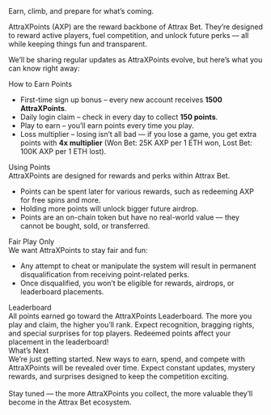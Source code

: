 


<div class="ab-hero ab-hero-fairness ab-hero-parallax">
	<div class="ab-subtitle ab-fairness-highlight ab-hero-title">
		<div class="ab-hero-glow"></div>
		<span>Earn, climb, and prepare for what’s coming.</span>
	</div>
	<p>
		AttraXPoints (AXP) are the reward backbone of Attrax Bet. They’re designed to reward active players, fuel competition, and unlock future perks — all while keeping things fun and transparent.
	</p>
	<p>
		We’ll be sharing regular updates as AttraXPoints evolve, but here’s what you can know right away:
	</p>
</div>

<div class="ab-section">
	<div class="ab-section-title ab-green"> How to Earn Points</div>
	<div class="ab-section-body">
		<ul class="ab-fairness-list">
			<li>First-time sign up bonus – every new account receives <b>1500 AttraXPoints</b>.</li>
			<li>Daily login claim – check in every day to collect <b>150 points</b>.</li>
			<li>Play to earn – you’ll earn points every time you play.</li>
			<li>Loss multiplier – losing isn’t all bad — if you lose a game, you get extra points with <b>4x multiplier</b> (Won Bet: 25K AXP per 1 ETH won, Lost Bet: 100K AXP per 1 ETH lost). </li>
		</ul>
	</div>
</div>



<div class="ab-section">
	<div class="ab-section-title ab-green"> Using Points</div>
	<div class="ab-section-body">
		AttraXPoints are designed for rewards and perks within Attrax Bet.
		<ul class="ab-fairness-list">
			<li>Points can be spent later for various rewards, such as redeeming AXP for free spins and more.</li>
			<li>Holding more points will unlock bigger future airdrop.</li>
			<li>Points are an on-chain token but have no real-world value — they cannot be bought, sold, or transferred.</li>
		</ul>
	</div>
</div>

<div class="ab-section">
	<div class="ab-section-title ab-green"> Fair Play Only</div>
	<div class="ab-section-body">
		We want AttraXPoints to stay fair and fun:
		<ul class="ab-fairness-list">
			<li>Any attempt to cheat or manipulate the system will result in permanent disqualification from receiving point-related perks.</li>
			<li>Once disqualified, you won’t be eligible for rewards, airdrops, or leaderboard placements.</li>
		</ul>
	</div>
</div>

<div class="ab-section">
	<div class="ab-section-title ab-green"> Leaderboard</div>
	<div class="ab-section-body">
		All points earned go toward the AttraXPoints Leaderboard. The more you play and claim, the higher you’ll rank. Expect recognition, bragging rights, and special surprises for top players. Redeemed points affect your placement in the leaderboard!
	</div>
</div>

<div class="ab-section">
	<div class="ab-section-title ab-green"> What’s Next</div>
	<div class="ab-section-body">
		We’re just getting started. New ways to earn, spend, and compete with AttraXPoints will be revealed over time. Expect constant updates, mystery rewards, and surprises designed to keep the competition exciting.<br><br>
		Stay tuned — the more AttraXPoints you collect, the more valuable they’ll become in the Attrax Bet ecosystem.
	</div>
</div>
